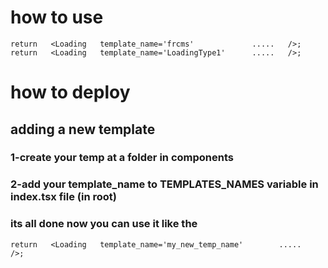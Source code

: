 # how to use

```
return   <Loading   template_name='frcms'             .....   />;
return   <Loading   template_name='LoadingType1'      .....   />;
```

# how to deploy

## adding a new template

### 1-create your temp at a folder in components

### 2-add your template_name to TEMPLATES_NAMES variable in index.tsx file (in root)

### its all done now you can use it like the

```
return   <Loading   template_name='my_new_temp_name'        .....   />;
```

